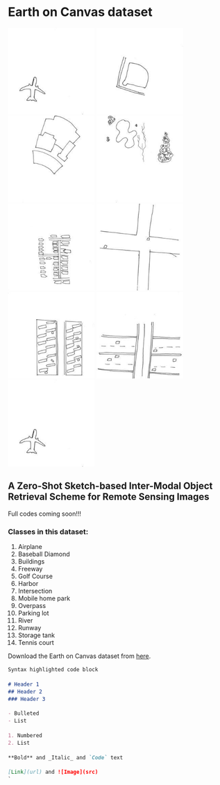 # Earth on Canvas dataset
<img src=0.jpg alt="Aeroplane class" width="200"> <img src=1.jpg alt="Baseball Diamond class" width="200"> <img src=2.jpg alt="Buildings class" width="200"> <img src=41.jpg alt="Golf course class" width="200"> <img src=5.jpg alt="Harbor class" width="200"> <img src=64.jpg alt="Intersection class" width="200"> <img src=7.jpg alt="Mobilehome park class" width="200"> <img src=8.jpg alt="Overpass class" width="200"> <img src=0.jpg alt="Sample Aeroplane class" width="200">

## A Zero-Shot Sketch-based Inter-Modal Object Retrieval Scheme for Remote Sensing Images


Full codes coming soon!!!

### Classes in this dataset:
1. Airplane
2. Baseball Diamond
3. Buildings
4. Freeway
5. Golf Course
6. Harbor
7. Intersection
8. Mobile home park
9. Overpass
10. Parking lot
11. River
12. Runway
13. Storage tank
14. Tennis court

Download the Earth on Canvas dataset from [here](https://drive.google.com/file/d/1bCElAva8lA-BCUHrAQkDu_CK0Cb7O7cD/view?usp=sharing).


```markdown
Syntax highlighted code block

# Header 1
## Header 2
### Header 3

- Bulleted
- List

1. Numbered
2. List

**Bold** and _Italic_ and `Code` text

[Link](url) and ![Image](src)
`
